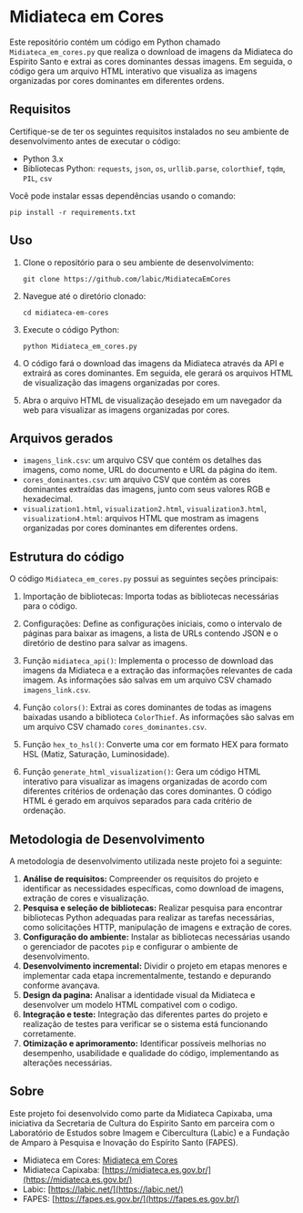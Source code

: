 # Midiateca em Cores

Este repositório contém um código em Python chamado `Midiateca_em_cores.py` que realiza o download de imagens da Midiateca do Espírito Santo e extrai as cores dominantes dessas imagens. Em seguida, o código gera um arquivo HTML interativo que visualiza as imagens organizadas por cores dominantes em diferentes ordens.

## Requisitos

Certifique-se de ter os seguintes requisitos instalados no seu ambiente de desenvolvimento antes de executar o código:

-   Python 3.x
-   Bibliotecas Python: `requests`, `json`, `os`, `urllib.parse`, `colorthief`, `tqdm`, `PIL`, `csv`

Você pode instalar essas dependências usando o comando:

    pip install -r requirements.txt

## Uso

1.  Clone o repositório para o seu ambiente de desenvolvimento:

    `git clone https://github.com/labic/MidiatecaEmCores`

2.  Navegue até o diretório clonado:

    `cd midiateca-em-cores`

3.  Execute o código Python:

    `python Midiateca_em_cores.py`

4.  O código fará o download das imagens da Midiateca através da API e extrairá as cores dominantes. Em seguida, ele gerará os arquivos HTML de visualização das imagens organizadas por cores.
    
5.  Abra o arquivo HTML de visualização desejado em um navegador da web para visualizar as imagens organizadas por cores.
    
## Arquivos gerados

-   `imagens_link.csv`: um arquivo CSV que contém os detalhes das imagens, como nome, URL do documento e URL da página do item.
-   `cores_dominantes.csv`: um arquivo CSV que contém as cores dominantes extraídas das imagens, junto com seus valores RGB e hexadecimal.
-   `visualization1.html`, `visualization2.html`, `visualization3.html`, `visualization4.html`: arquivos HTML que mostram as imagens organizadas por cores dominantes em diferentes ordens.

## Estrutura do código

O código `Midiateca_em_cores.py` possui as seguintes seções principais:

1.  Importação de bibliotecas: Importa todas as bibliotecas necessárias para o código.
    
2.  Configurações: Define as configurações iniciais, como o intervalo de páginas para baixar as imagens, a lista de URLs contendo JSON e o diretório de destino para salvar as imagens.
    
3.  Função `midiateca_api()`: Implementa o processo de download das imagens da Midiateca e a extração das informações relevantes de cada imagem. As informações são salvas em um arquivo CSV chamado `imagens_link.csv`.
    
4.  Função `colors()`: Extrai as cores dominantes de todas as imagens baixadas usando a biblioteca `ColorThief`. As informações são salvas em um arquivo CSV chamado `cores_dominantes.csv`.
    
5.  Função `hex_to_hsl()`: Converte uma cor em formato HEX para formato HSL (Matiz, Saturação, Luminosidade).
    
6.  Função `generate_html_visualization()`: Gera um código HTML interativo para visualizar as imagens organizadas de acordo com diferentes critérios de ordenação das cores dominantes. O código HTML é gerado em arquivos separados para cada critério de ordenação.

## Metodologia de Desenvolvimento

A metodologia de desenvolvimento utilizada neste projeto foi a seguinte:

1.  **Análise de requisitos:** Compreender os requisitos do projeto e identificar as necessidades específicas, como download de imagens, extração de cores e visualização.
2.  **Pesquisa e seleção de bibliotecas:** Realizar pesquisa para encontrar bibliotecas Python adequadas para realizar as tarefas necessárias, como solicitações HTTP, manipulação de imagens e extração de cores.
3.  **Configuração do ambiente:** Instalar as bibliotecas necessárias usando o gerenciador de pacotes `pip` e configurar o ambiente de desenvolvimento.
4.  **Desenvolvimento incremental:** Dividir o projeto em etapas menores e implementar cada etapa incrementalmente, testando e depurando conforme avançava.
5.  **Design da pagina:** Analisar a identidade visual da Midiateca e desenvolver um modelo HTML compativel com o codigo.
6.  **Integração e teste:** Integração das diferentes partes do projeto e realização de testes para verificar se o sistema está funcionando corretamente.
7.  **Otimização e aprimoramento:** Identificar possíveis melhorias no desempenho, usabilidade e qualidade do código, implementando as alterações necessárias.

## Sobre

Este projeto foi desenvolvido como parte da Midiateca Capixaba, uma iniciativa da Secretaria de Cultura do Espirito Santo em parceira com o Laboratório de Estudos sobre Imagem e Cibercultura (Labic) e a Fundação de Amparo à Pesquisa e Inovação do Espírito Santo (FAPES).

-   Midiateca em Cores:  [Midiateca em Cores](https://www.labic.net/pulsao/visualization1.html)
-   Midiateca Capixaba:  [https://midiateca.es.gov.br/](https://midiateca.es.gov.br/)
-   Labic:  [https://labic.net/](https://labic.net/)
-   FAPES:  [https://fapes.es.gov.br/](https://fapes.es.gov.br/)
